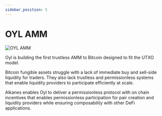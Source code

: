 ```yaml
---
sidebar_position: 5
---
```


# OYL AMM

<div style={{ marginTop: '40px', marginBottom: '2rem' }}>
  <img 
    src="https://picsum.photos/seed/oylamm/800/400"
    alt="OYL AMM"
    style={{
      width: '100%',
      height: '300px',
      objectFit: 'cover',
      borderRadius: '8px'
    }}
  />
</div>

Oyl is building the first trustless AMM to Bitcoin designed to fit the UTXO model.

Bitcoin fungible assets struggle with a lack of immediate buy and sell-side liquidity for traders. They also lack trustless and permissionless systems that enable liquidity providers to participate efficiently at scale.

Alkanes enables Oyl to deliver a permissionless protocol with on chain incentives that enables permissionless participation for pair creation and liquidity providers while ensuring composability with other DeFi applications.
